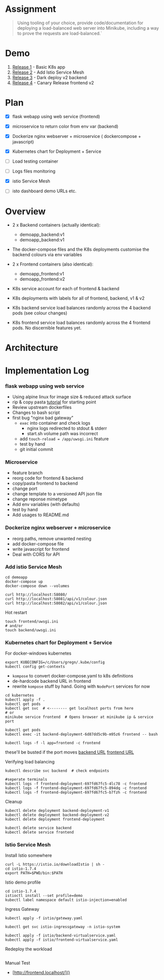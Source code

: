 # Assignment
  > Using tooling of your choice, provide code/documentation for deploying a load-balanced web server into Minikube, 
  > including a way to prove the requests are load-balanced.`

# Demo
 1) [Release 1](.\release-01\CHANGELOG.md) - Basic K8s app
 2) [Release 2](.\release-02\CHANGELOG.md) - Add Istio Service Mesh
 3) [Release 3](.\release-03\CHANGELOG.md) - Dark deploy v2 backend
 4) [Release 4](.\release-04\CHANGELOG.md) - Canary Release frontend v2

# Plan
 - [x] flask webapp using web service (frontend)
 - [x] microservice to return color from env var (backend)
 - [x] Dockerize nginx webserver + microservice ( dockercompose + javascript)
 - [x] Kubernetes chart for Deployment + Service
 - [ ] Load testing container
 - [ ] Logs files monitoring 
 - [x] istio Service Mesh
 - [ ] isto dashboard demo URLs etc.
 

# Overview
 * 2 x Backend containers (actually identical):
    - demoapp_backend:v1
    - demoapp_backend:v1  
    
 * The docker-compose files and the K8s deployments customise the backend colours via env variables
    
 * 2 x Frontend containers  (also identical):
    - demoapp_frontend:v1
    - demoapp_frontend:v2  
 
 * K8s service account for each of frontend & backend
 * K8s deployments with labels for all of frontend, backend, v1 & v2
 * K8s backend service load balances randomly across the 4 backend pods (see colour changes) 
 * K8s frontend service load balances randomly across the 4 frontend pods. No discernible features yet.
 
 
# Architecture 

# Implementation Log

### flask webapp using web service
 * Using alpine linux for image size & reduced attack surface
 * rip & copy pasta [tutorial](https://www.digitalocean.com/community/tutorials/how-to-build-and-deploy-a-flask-application-using-docker-on-ubuntu-18-04) for starting point
 * Review upstream dockerfiles
 * Changes to bash script
 * first bug "nginx bad gateway" 
   - `exec` into container and check logs 
        - nginx logs redirected to stdout & stderr
        - start.sh volume path was incorrect
   - add `touch-reload = /app/uwsgi.ini` feature
   - test by hand
   - git initial commit

### Microservice
 * feature branch
 * reorg code for frontend & backend
 * copy/pasta frontend to backend
 * change port
 * change template to a versioned API json file
 * change reponse mimetype 
 * Add env variables (with defaults)
 * test by hand
 * Add usages to README.md


### Dockerize nginx webserver + microservice
 * reorg paths, remove unwanted nesting
 * add docker-compose file
 * write javascript for frontend
 * Deal with CORS for API
 

### Add istio Service Mesh


```shell script
cd demoapp
docker-compose up
docker-compose down --volumes

```

```shell script
curl http://localhost:58080/
curl http://localhost:58081/api/v1/colour.json
curl http://localhost:58082/api/v1/colour.json

```


Hot restart
```shell script
touch frontend/uwsgi.ini
# and/or 
touch backend/uwsgi.ini

```

### Kubernetes chart for Deployment + Service
For docker-windows kubernetes
```shell script
export KUBECONFIG=/c/Users/gregn/.kube/config
kubectl config get-contexts

```
 * `kompose` to convert docker-compose.yaml to k8s definitions
 * de-hardcode backend URL in frontend
 * rewrite `kompose` stuff by hand. Going with `NodePort` services for now

```shell script
cd kubernetes
kubectl apply -f .
kubectl get pods
kubectl get svc  # <-------- get localhost ports from here
# or 
minikube service frontend  # Opens browser at minikube ip & service port

kubectl get pods
kubectl exec -it backend-deployment-6d87dd5c9b-m95z6 frontend -- bash

kubectl logs -f -l app=frontend -c frontend

```
these'll be busted if the port moves
[backend URL](http://localhost:30039/)
[frontend URL](http://localhost:30467/api/v1/colour.json)

Verifying load balancing
```shell script
kubectl describe svc backend  # check endpoints

#seperate terminals
kubectl logs -f frontend-deployment-697fd67fc5-4lc78 -c frontend
kubectl logs -f frontend-deployment-697fd67fc5-894dq -c frontend
kubectl logs -f frontend-deployment-697fd67fc5-b7fzh -c frontend
```

Cleanup
```shell script
kubectl delete deployment backend-deployment-v1
kubectl delete deployment backend-deployment-v2
kubectl delete deployment frontend-deployment

kubectl delete service backend
kubectl delete service frontend

```


### Istio Service Mesh


Install Istio somewhere
```shell script
curl -L https://istio.io/downloadIstio | sh -
cd istio-1.7.4
export PATH=$PWD/bin:$PATH

```
Istio demo profile
```shell script
cd istio-1.7.4
istioctl install --set profile=demo
kubectl label namespace default istio-injection=enabled
```

Ingress Gateway
```shell script
kubectl apply -f istio/gateway.yaml

kubectl get svc istio-ingressgateway -n istio-system

```

```shell script
kubectl apply -f istio/backend-virtualservice.yaml
kubectl apply -f istio/frontend-virtualservice.yaml

```

Redeploy the workload
```shell script

```

Manual Test
 - [http://frontend.localhost/]()
